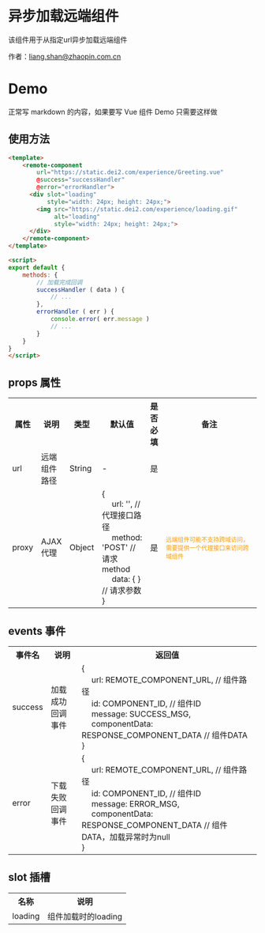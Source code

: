 # 异步加载远端组件

该组件用于从指定url异步加载远端组件

作者：liang.shan@zhaopin.com.cn
# Demo

正常写 markdown 的内容，如果要写 Vue 组件 Demo 只需要这样做

<vuep template="#demo1"></vuep>

<script type="text/x-template" id="demo1">
<style>
  .main {
    color: #2c3e50;
  }
  .text {
    color: #4fc08d;
  }
</style>

<template>
  <div class="main">
    <h2> Hello <span class="text">{{ name }}</span>!</h2>
    <h2>Features</h2>
    <ul>
      <li v-for="text in features">{{ text }}</li>
    </ul>
  </div>
</template>

<script>
  export default {
    data () {
      return {
        name: 'Vuep',
        features: [
          'Vue component spec',
          'Scoped style',
          'UMD and CommonJS build'
        ]
      }
    }
  }
</script>
</script>


## 使用方法
```html
<template>
    <remote-component
        url="https://static.dei2.com/experience/Greeting.vue"
        @success="successHandler"
        @error="errorHandler">
      <div slot="loading"
           style="width: 24px; height: 24px;">
        <img src="https://static.dei2.com/experience/loading.gif"
             alt="loading"
             style="width: 24px; height: 24px;">
      </div>
    </remote-component>
</template>

<script>
export default {
    methods: {
        // 加载完成回调
        successHandler ( data ) {
            // ...
        },
        errorHandler ( err ) {
            console.error( err.message )
            // ...
        }
    }
}
</script>
```

## props 属性
<table>
    <tr>
        <th>属性</th>
        <th>说明</th>
        <th>类型</th>
        <th>默认值</th>
        <th>是否必填</th>
        <th>备注</th>
    </tr>
    <tr>
        <td>url</td>
        <td>远端组件路径</td>
        <td>String</td>
        <td>-</td>
        <td>是</td>
        <td></td>
    </tr>
    <tr>
        <td>proxy</td>
        <td>AJAX代理</td>
        <td>Object</td>
        <td>
            <span>{</span><br>
            <span style="margin-left: 20px;">url: '', // 代理接口路径</span><br>
            <span style="margin-left: 20px;">method: 'POST' // 请求method</span><br>
            <span style="margin-left: 20px;">data: { } // 请求参数</span><br>
            <span>}</span>
        </td>
        <td>是</td>
        <td style="width: 200px;">
            <span style="font-size: 12px; color: #ff9900;">远端组件可能不支持跨域访问，需要提供一个代理接口来访问跨域组件</span><br>
        </td>
    </tr>
</table>

## events 事件
<table>
    <tr>
        <th>事件名</th>
        <th>说明</th>
        <th>返回值</th>
    </tr>
    <tr>
        <td>success</td>
        <td>加载成功回调事件</td>
        <td>
            <span>{</span><br>
            <span style="margin-left: 20px;">url: REMOTE_COMPONENT_URL, // 组件路径</span><br>
            <span style="margin-left: 20px;">id: COMPONENT_ID, // 组件ID</span><br>
            <span style="margin-left: 20px;">message: SUCCESS_MSG,</span><br>
            <span style="margin-left: 20px;">componentData: RESPONSE_COMPONENT_DATA // 组件DATA</span><br>
            <span>}</span>
        </td>
    </tr>
    <tr>
        <td>error</td>
        <td>下载失败回调事件</td>
        <td>
            <span>{</span><br>
            <span style="margin-left: 20px;">url: REMOTE_COMPONENT_URL, // 组件路径</span><br>
            <span style="margin-left: 20px;">id: COMPONENT_ID, // 组件ID</span><br>
            <span style="margin-left: 20px;">message: ERROR_MSG,</span><br>
            <span style="margin-left: 20px;">componentData: RESPONSE_COMPONENT_DATA // 组件DATA，加载异常时为null</span><br>
            <span>}</span>
        </td>
    </tr>
</table>

## slot 插槽
<table>
    <tr>
        <th>名称</th>
        <th>说明</th>
    </tr>
    <tr>
        <td>loading</td>
        <td>组件加载时的loading</td>
    </tr>
</table>
